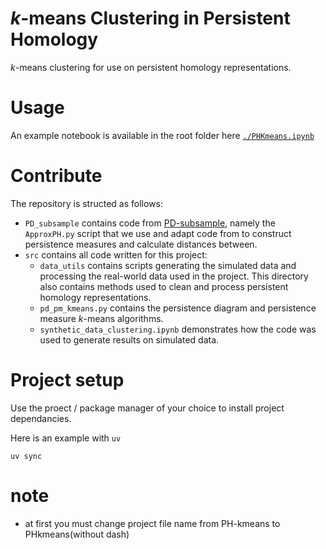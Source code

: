 # $k$-means Clustering in Persistent Homology

$k$-means clustering for use on persistent homology representations.

# Usage

An example notebook is available in the root folder here
[`./PHKmeans.ipynb`](./PHKmeans.ipynb)

# Contribute
The repository is structed as follows:
* `PD_subsample` contains code from [PD-subsample](https://anonymous.4open.science/r/PD-subsample-2321/), namely the `ApproxPH.py` script that we use and adapt code from to construct persistence measures and calculate distances between.
* `src` contains all code written for this project:
  *  `data_utils` contains scripts generating the simulated data and processing the real-world data used in the project. This directory also contains methods used to clean and process persistent homology representations.
  * `pd_pm_kmeans.py` contains the persistence diagram and persistence measure $k$-means algorithms.
  * `synthetic_data_clustering.ipynb` demonstrates how the code was used to generate results on simulated data.

# Project setup

Use the proect / package manager of your choice to install project dependancies.

Here is an example with `uv`
```
uv sync
```

# note

  * at first you must change project file name from PH-kmeans  to PHkmeans(without dash)
